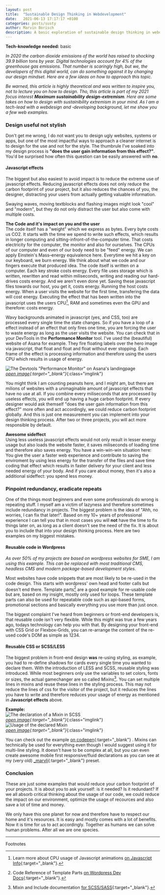```yaml
---
layout: post
title:  "Sustainable Design Thinking in Webdevelopment"
date:   2021-06-13 17:17:17 +0100
categories: posts/susty
author: Marvin Borisch
description: A basic exploration of sustainable design thinking in webdevelopment. Frugal innovation as a standard thinking to protect our planet. For programmers and designers.
---
```

**Tech-knowledge needed:** basic

*In 2020 the carbon dioxide emissions of the world has raised to shocking 39.9 billion tons by year. Digital technologies account for 4% of the greenhouse gas emissions. That number is scaringly high, but we, the developers of this digital world, can do something against it by changing our design mindset. Here are a few ideas on how to approach this topic.*

*Be warned, this article is highly theoretical and was written to inspire you, not to lecture you on how to design. Tho, this article is part of my 2021 focus interest **Maximum sustainability design-extremism**. Here are some takes on how to design with sustainibility extremism in your mind. As I am a tech-lead with a webdesign and &#8209;developing background, let me show you a few web examples.*

### Design useful not stylish
Don't get me wrong, I do not want you to design ugly websites, systems or apps, but one of the most impactful ways to approach a cleaner internet is to design for the use and not for the style. The thumbrule I've soaked into my design process is **"does the user gain information from this effect?"**. You'd be surprised how often this question can be easily answered with **no**. 

#### Javascript effects
The biggest but also easiest to avoid impact is to reduce the extreme use of javascript effects. Reducing javascript effects does not only reduce the carbon footprint of your project, but it also reduces the chances of you, the designer, distracting your users from actually getting valuable information.

Swaying waves, moving textblocks and flashing images might look "cool" and "modern", but they do not only distract the user but also come with multiple costs.

**The Code and it's impact on you and the user**<br>
The code itself has a "weight" which we express as bytes. Every byte costs us CO2. It starts with the time we spend to write such effects, which results in longer computing and sitting-infront-of-the-computer time. That costs electricity for the computer, the monitor and also for ourselves. The CPUs of our computer and even of our body need to be "feed" energy. We can apply Einstein's Mass–energy equivalence here. Everytime we hit a key on our keyboard, we burn energy. We think about what we code and our fingers execute that produced idea. The code itself is written on a computer. Each key stroke costs energy. Every file uses storage which is written, rewritten and read within miliseconds, writing and reading our hard-drives costs energy. And we aren't even done yet. Saving these javascript files towards our host, you get it, costs energy. Running the host costs energy. When a user visits the website for the first time, transfering the data will cost energy. Executing the effect that has been written into the javascript uses the users CPU[^1], RAM and sometimes even the GPU and therefore: costs energy.

Wavy backgrounds animated in javascript (yes, and CSS, too) are processed every single time the state changes. So if you have a loop of a effect instead of an effect that only fires one time, you are forcing the user to waste energy as long as the user visits the website. You can check that in your DevTools in the **Performance Monitor** tool. I've used the (beautiful) website of Asana for example. They fire floating labels over the hero image via javascript, that float and float and float without ever stopping. Each frame of the effect is processing information and therefore using the users CPU which results in usage of energy.

![The Devtools "Performance Monitor" on Asana's landingpage][01-cpu-and-recalc]<br>
*[open image][01-cpu-and-recalc]{:target="_blank"}*{:class="imglink"}<br>

You might think I am counting peanuts here, and I might am, but there are milions of websites with a unimaginable amount of javascript effects that have no use at all. If you combine every miliseconds that are processed by useless effects, you will end up having a huge carbon footprint. If every designer would ask themself "does the user gain information from this effect?" more often and act accordingly, we could reduce carbon footprint globally. And this is just one measurement you can implement into your design thinking process. After two or three projects, you will act more responsible by default. 

**Awesome sideffect**<br>
Using less useless javascript effects would not only result in lesser energy usage but also loads the website faster, it saves miliseconds of loading time and therefore also saves energy. You have a win-win-win situation here: You give the user a faster web experience and contribute to saving the enviroment by using less energy for the transfer of the files and save time coding that effect which results in faster delivery for your client and less needed energy of your body. And if you care about money, then it's also a additional sideffect: you spend less money.

### Pinpoint redundancy, eradicate repeats
One of the things most beginners and even some professionals do wrong is repeating stuff. I myself am a victim of lazyness and therefore sometimes include redundancy in projects. The biggest problem is the idea of "Ahh, no worries, I can fix that later!". Based on my 10+ years of professional experience I can tell you that in most cases you will **not** have the time to fix things later on, as long as a client doesn't see the need of the fix. It is about you to include that into your design thinking process. Here are two examples on my biggest mistakes.

#### Reusable code in Wordpress
*As over 50% of my projects are based on wordpress websites for SME, I am using this example. This can be replaced with most traditional CMS, headless CMS and modern package-based development styles.*

Most websites have code snippets that are most likely to be re-used in the code design. This starts with wordpress' own head and footer calls but doesn't end there. Template parts[^2] are a good example for re-usable code but are, based on my insight, mostly only used for loops. These template parts can also be used for repeatable code such as api-based forms, promotional sections and basically everything you use more than just once.

The biggest complaint I've heard from beginners or front-end developers is, that reusable code isn't very flexible. While this might was true a few years ago, todays technology can help you with that. By designing your front-end with CSS Grid or Flexbox-Grids, you can re-arrange the content of the re-used code's DOM as simple as 1234.

#### Reusable CSS or SCSS/LESS
The biggest problem in front-end design **was** re-using styling, as example, you had to re-define shadows for cards every single time you wanted to declare them. With the introduction of LESS and SCSS, reusable styling was introduced. While most beginners only use the variables to set colors, fonts or sizes, the actual gamechanger are so called *Mixins*[^3]. You can set multiple lines in mixins and reuse these lines in the styling process. This may not reduce the lines of css for the visitor of the project, but it reduces the lines you have to write and therefore reduces your usage of energy as mentioned in **Javascript effects** above.

**Example:**<br>
![The declaration of a Mixin in SCSS][02-shadow]<br>
*[open image][02-shadow]{:target="_blank"}*{:class="imglink"}<br>
![Usage of the declared Mixin][03-card]<br>
*[open image][03-card]{:target="_blank"}*{:class="imglink"}<br>

You can check out the example [on codepen](https://codepen.io/marvinpoo/pen/rNyQjeX){:target="_blank"} . Mixins can technically be used for everything even though I would suggest using it for multi-line styling. It doesn't have to be complex at all, but you can even create awesome mobile first responsive/fluid declarations as you can see at my (very old) [_marvli](https://github.com/marvinpoo/_marvli.scss){:target="_blank"} preset.

### Conclusion
These are just some examples that would reduce your carbon footprint of your projects. It is about you to ask yourself: is it needed? Is it redundant? If we all absorb critical thinking about the usage of our code, we could reduce the impact on our environment, optimize the usage of recources and also save a lot of time and money.

We only have this one planet for now and therefore have to respect our home and it's resources. It is easy and mostly comes with a lot of benefits. Now it is time for us to act accordingly. Together as humans we can solve human problems. After all we are one species.

<hr>
<span class="notes">Footnotes</span>

[^1]: Learn more about CPU usage of Javascript animations [on Javascript Info](https://javascript.info/js-animation){:target="_blank"}.
[^2]: Code Reference of Template Parts [on Wordpress Dev Docs](https://developer.wordpress.org/reference/functions/get_template_part/){:target="_blank"}.
[^3]: Mixin and Include documentation [for SCSS/SASS](https://sass-lang.com/documentation/at-rules/mixin){:target="_blank"}.

[01-cpu-and-recalc]: /pictures/sustainable-design-thinking/01-cpu-and-recalc.jpg "Devtools Performance Monitor"
[02-shadow]: /pictures/sustainable-design-thinking/02-shadow.jpg "Shadow Mixin"
[03-card]: /pictures/sustainable-design-thinking/03-card.jpg "Usage of Mixin"